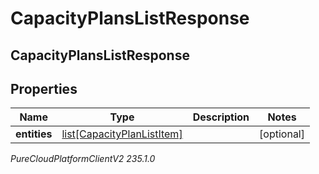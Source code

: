 # CapacityPlansListResponse

## CapacityPlansListResponse

## Properties

|Name | Type | Description | Notes|
|------------ | ------------- | ------------- | -------------|
| **entities** | [list[CapacityPlanListItem]](CapacityPlanListItem) |  | [optional] |



_PureCloudPlatformClientV2 235.1.0_
